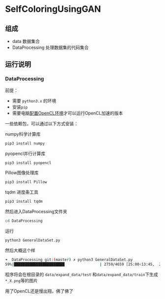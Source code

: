 # SelfColoringUsingGAN

## 组成

* data  数据集合
* DataProcessing 处理数据集的代码集合



## 运行说明

### DataProcessing


前提：

* 需要 `python3.x` 的环境
* 安装`pip` 
* 需要电脑[配置OpenCL环境](https://documen.tician.de/pyopencl/misc.html)才可以运行OpenCL加速的版本


一些依赖包，可以通过以下方式安装：


numpy科学计算库

```sh
pip3 install numpy
```

 pyopencl并行计算库

```sh
pip3 install pyopencl
```

Pillow图像处理库

```sh
pip3 install Pillow
```

tqdm 进度条工具

```sh
pip3 install tqdm
```

然后进入DataProcessing文件夹

```sh
cd DataProcessing
```

运行

```sh
python3 GeneralDataSet.py
```

然后大概这个样

```sh
➜  DataProcessing git:(master) ✗ python3 GeneralDataSet.py 
59%|███████████████████████                | 2759/4659 [25:00<13:45,  2.30it/s]
```



程序将会在根目录的 `data/expand_data/test` 和`data/expand_data/train`下生成 `*_X.png`等的图片

用了OpenCL还是慢出翔，佛了佛了
